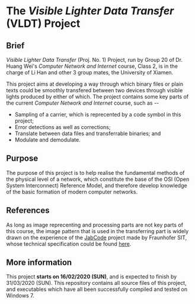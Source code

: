# The *Visible Lighter Data Transfer* (VLDT) Project

## Brief
*Visible Lighter Data Transfer* (Proj. No. 1) Project, run by Group 20 of Dr. Huang Wei's *Computer Network and Internet* course, Class 2, is in the charge of Li Han and other 3 group mates, the University of Xiamen. 

This project aims at developing a way through which binary files or plain texts could be smoothly transfered between two devices through visible lights produced by either of which. The project contains some key parts of the current *Computer Network and Internet* course, such as --
*  Sampling of a carrier, which is reprecented by a code symbol in this project;
*  Error detections as well as corrections;
*  Translate between data files and transferrable binaries; and
*  Modulate and demodulate.

## Purpose
The purpose of this project is to help realise the fundamental methods of the physical level of a network, which constitute the base of the OSI (Open System Interconnect) Reference Model, and therefore develop knowledge of the basic formation of modern computer networks.

## References
As long as image reprecenting and processing parts are not key parts of this course, the image pattern that is used in the transferring part is widely drawn on the experience of the [JabCode](https://github.com/jabcode/jabcode) project made by Fraunhofer SIT, whose technical specification could be found [here](https://www.bsi.bund.de/EN/Publications/TechnicalGuidelines/TR03137/BSITR03137.html).

## More information
This project **starts on 16/02/2020 (SUN)**, and is expected to finish by 31/03/2020 (SUN). This repository contains all source files of this project, and executables which have all been successfully compiled and tested on Windows 7.
